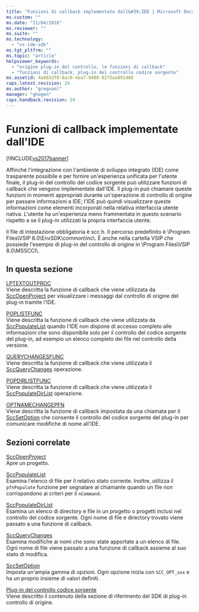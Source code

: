 ```yaml
---
title: "Funzioni di callback implementate dall&#39;IDE | Microsoft Docs"
ms.custom: ""
ms.date: "11/04/2016"
ms.reviewer: ""
ms.suite: ""
ms.technology: 
  - "vs-ide-sdk"
ms.tgt_pltfrm: ""
ms.topic: "article"
helpviewer_keywords: 
  - "origine plug-in del controllo, le funzioni di callback"
  - "funzioni di callback, plug-in del controllo codice sorgente"
ms.assetid: 4a8833f0-6ac0-4ea7-9400-8275aa991468
caps.latest.revision: 24
ms.author: "gregvanl"
manager: "ghogen"
caps.handback.revision: 24
---
```

# Funzioni di callback implementate dall&#39;IDE
[!INCLUDE[vs2017banner](../code-quality/includes/vs2017banner.md)]

Affinché l'integrazione con l'ambiente di sviluppo integrato \(IDE\) come trasparente possibile e per fornire un'esperienza unificata per l'utente finale, il plug\-in del controllo del codice sorgente può utilizzare funzioni di callback che vengono implementate dall'IDE. Il plug\-in può chiamare queste funzioni in momenti appropriati durante un'operazione di controllo di origine per passare informazioni a IDE; l'IDE può quindi visualizzare queste informazioni come elementi incorporati nella relativa interfaccia utente nativa. L'utente ha un'esperienza meno frammentata in questo scenario rispetto a se il plug\-in utilizzati la propria interfaccia utente.  
  
 Il file di intestazione obbligatoria è scc.h. Il percorso predefinito è \\Program Files\\VSIP 8.0\\EnvSDK\\common\\inc\\. È anche nella cartella VSIP che possiede l'esempio di plug\-in del controllo di origine in \\Program Files\\VSIP 8.0\\MSSCCI\\.  
  
## In questa sezione  
 [LPTEXTOUTPROC](../extensibility/lptextoutproc.md)  
 Viene descritta la funzione di callback che viene utilizzata da [SccOpenProject](../extensibility/sccopenproject-function.md) per visualizzare i messaggi dal controllo di origine del plug\-in tramite l'IDE.  
  
 [POPLISTFUNC](../extensibility/poplistfunc.md)  
 Viene descritta la funzione di callback che viene utilizzata da [SccPopulateList](../extensibility/sccpopulatelist-function.md) quando l'IDE non dispone di accesso completo alle informazioni che sono disponibile solo per il controllo del codice sorgente del plug\-in, ad esempio un elenco completo dei file nel controllo della versione.  
  
 [QUERYCHANGESFUNC](../extensibility/querychangesfunc.md)  
 Viene descritta la funzione di callback che viene utilizzata il [SccQueryChanges](../extensibility/sccquerychanges-function.md) operazione.  
  
 [POPDIRLISTFUNC](../extensibility/popdirlistfunc.md)  
 Viene descritta la funzione di callback che viene utilizzata il [SccPopulateDirList](../extensibility/sccpopulatedirlist-function.md) operazione.  
  
 [OPTNAMECHANGEPFN](../extensibility/optnamechangepfn.md)  
 Viene descritta la funzione di callback impostata da una chiamata per il [SccSetOption](../extensibility/sccsetoption-function.md) che consente il controllo del codice sorgente del plug\-in per comunicare modifiche di nome all'IDE.  
  
## Sezioni correlate  
 [SccOpenProject](../extensibility/sccopenproject-function.md)  
 Apre un progetto.  
  
 [SccPopulateList](../extensibility/sccpopulatelist-function.md)  
 Esamina l'elenco di file per il relativo stato corrente. Inoltre, utilizza il `pfnPopulate` funzione per segnalare al chiamante quando un file non corrispondono ai criteri per il `nCommand`.  
  
 [SccPopulateDirList](../extensibility/sccpopulatedirlist-function.md)  
 Esamina un elenco di directory e file in un progetto o progetti inclusi nel controllo del codice sorgente. Ogni nome di file e directory trovato viene passato a una funzione di callback.  
  
 [SccQueryChanges](../extensibility/sccquerychanges-function.md)  
 Esamina modifiche ai nomi che sono state apportate a un elenco di file. Ogni nome di file viene passato a una funzione di callback assieme al suo stato di modifica.  
  
 [SccSetOption](../extensibility/sccsetoption-function.md)  
 Imposta un'ampia gamma di opzioni. Ogni opzione inizia con `SCC_OPT_xxx` e ha un proprio insieme di valori definiti.  
  
 [Plug\-in del controllo codice sorgente](../extensibility/source-control-plug-ins.md)  
 Viene descritto il contenuto della sezione di riferimento del SDK di plug\-in controllo di origine.